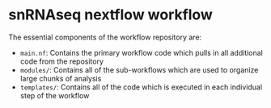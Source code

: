# snRNAseq nextflow workflow

The essential components of the workflow repository are:
- `main.nf`: Contains the primary workflow code which pulls in all additional code from the repository
- `modules/`: Contains all of the sub-workflows which are used to organize large chunks of analysis
- `templates/`: Contains all of the code which is executed in each individual step of the workflow